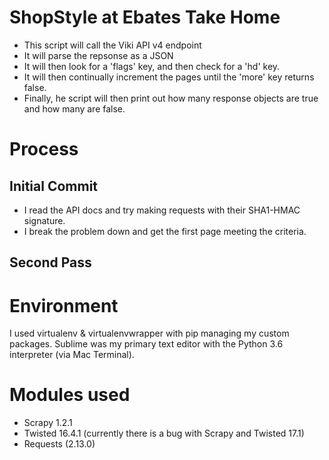 # ShopStyle at Ebates Take Home
 * This script will call the Viki API v4 endpoint
 * It will parse the repsonse as a JSON
 * It will then look for a 'flags' key, and then check for a 'hd' key.
 * It will then continually increment the pages until the 'more' key returns false.
 * Finally, he script will then print out how many response objects are true and how many are false.

# Process
## Initial Commit
 * I read the API docs and try making requests with their SHA1-HMAC signature.
 * I break the problem down and get the first page meeting the criteria.

## Second Pass

# Environment
I used virtualenv & virtualenvwrapper with pip managing my custom packages.
Sublime was my primary text editor with the Python 3.6 interpreter (via Mac Terminal). 

# Modules used
 * Scrapy 1.2.1
 * Twisted 16.4.1 (currently there is a bug with Scrapy and Twisted 17.1)
 * Requests (2.13.0)
